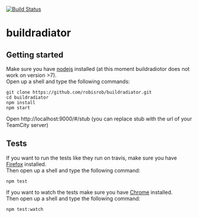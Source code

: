[![Build Status](https://travis-ci.org/robisrob/buildradiator.svg?branch=master)](https://travis-ci.org/robisrob/buildradiator)

# buildradiator

## Getting started

Make sure you have [nodejs](https://nodejs.org/) installed (at this moment buildradiotor does not work on version >7).  
Open up a shell and type the following commands:

```shell
git clone https://github.com/robisrob/buildradiator.git
cd buildradiator
npm install
npm start
```

Open http://localhost:9000/#/stub (you can replace stub with the url of your TeamCity server)

## Tests

If you want to run the tests like they run on travis, make sure you have [Firefox](https://www.mozilla.org/en-US/firefox/products/) installed.  
Then open up a shell and type the following command:

```shell
npm test
```

If you want to watch the tests make sure you have [Chrome](https://www.google.com/chrome) installed.  
Then open up a shell and type the following command:

```shell
npm test:watch
```
